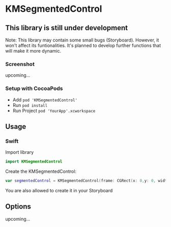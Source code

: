 # KMSegmentedControl



## This library is still under development

Note: This library may contain some small bugs (Storyboard). However, it won't affect its funtionalities. It's planned
to develop further functions that will make it more dynamic.

### Screenshot

upcoming...

### Setup with CocoaPods

- Add ```pod 'KMSegmentedControl' ```
- Run ```pod install```
- Run Project ```pod 'YourApp'.xcworkspace```

## Usage

### Swift

Import library

```swift 
import KMSegmentedControl
```

Create the KMSegmentedControl:

```swift
var segmentedControl = KMSegmentedControl(frame: CGRect(x: 0,y: 0, width: 200, height: 50))
```

You are also allowed to create it in your Storyboard

## Options

upcoming...
